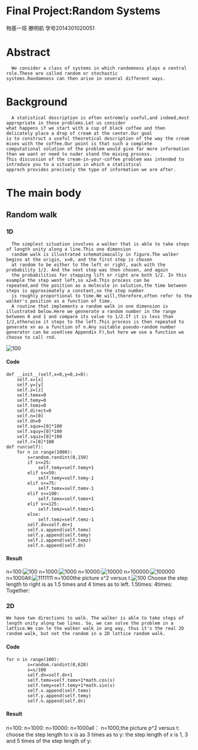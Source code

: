 
# Final Project:Random Systems
  物基一班 滕明航 学号2014301020051
  
# Abstract
      We consider a class of systems in which randomness plays a central role.These are called random or stochastic 
    systems.Randomness can then arise in several different ways.
# Background
      A statistical description is often extremely useful,and indeed,most appropriate in these problems.Let us consider 
    what happens if we start with a cup of black coffee and then delicately place a drop of cream at the center.Our goal
    is to construct a useful theoretical description of the way the cream mixes with the coffee.Our point is that such a complete
    computational solution of the problem would give far more information than we want or need to nuder stand the mixing process.
    This discussion of the cream-in-your-coffee problem was intended to introduce you to a situation in which a statistical 
    approch provides precisely the type of information we are after.
# The main body
## Random walk
### 1D
      The simplest situation involves a walker that is able to take steps of length unity along a line.This one dimension 
      random walk is illustrated schematimacally in figure.The walker begins at the origin, x=0, and the first step is chosen 
      at random to be either to the left or right, each with the probability 1/2. And the next step was then chosen, and again 
      the probabilities for stepping lift or right are both 1/2. In this example the step went left,so x2=0.This process can be        repeated,and the position as a molecule in solution,the time between steps is approximately a constant,so the step number 
      is roughly proportional to time.We will,therefore,often refer to the walker's position as a function of time.
      A routine that implements a random walk in one dimension is illustrated below.Here we gennerate a random number in the range between 0 and 1 and compare its value to 1/2.If it is less than 1/2,otherwise it steps to the left.This process is then repeated to generate xn as a function of n.Any suitable pseudo-random number generator can be used(see Appendix F),but here we use a function we choose to call rnd.
   ![100](https://github.com/tmh726699/compuational_physics_2014301020051/blob/master/rdw.jpg)
#### Code
    def __init__(self,x=0,y=0,z=0):
        self.x=[x]
        self.y=[y]
        self.z=[z]
        self.temx=0
        self.temy=0
        self.temz=0
        self.direct=0
        self.n=[0]
        self.dn=0
        self.squx=[0]*100
        self.squy=[0]*100
        self.squz=[0]*100
        self.r=[0]*100
    def run(self):
        for n in range(1000):
            s=random.randint(0,150)
            if s<=25:
                self.temy=self.temy+1
            elif s<=50:
                self.temy=self.temy-1
            elif s<=75:
                self.temx=self.temx-1
            elif s<=100:
                self.temx=self.temx+1
            elif s<=125:
                self.temz=self.temz+1
            else:
                self.temz=self.temz-1
            self.dn=self.dn+1
            self.x.append(self.temx)
            self.y.append(self.temy)
            self.z.append(self.temz)
            self.n.append(self.dn)
#### Result
   n=100:![100](https://github.com/tmh726699/compuational_physics_2014301020051/blob/master/n100.png)
   n=1000:![1000](https://github.com/tmh726699/compuational_physics_2014301020051/blob/master/n1000.png)
   n=10000:![10000](https://github.com/tmh726699/compuational_physics_2014301020051/blob/master/n10000.png)
   n=100000:![100000](https://github.com/tmh726699/compuational_physics_2014301020051/blob/master/n100000.png)
   n=1000All:![1111111](https://github.com/tmh726699/compuational_physics_2014301020051/blob/master/n1111111.png)
   n=1000the picture x^2 versus t.![100]()
   Choose the step length to right is as 1.5 times and 4 times as to left.
   1.5times:
   4times:
   Together:

### 2D
    We have two directions to walk. The walker is able to take steps of length unity along two lines. So, we can solve the problem in a lattice.We can le the walker walk in ang way, thus it's the real 2D random walk, but not the random in a 2D lattice random walk. 
#### Code
    for n in range(100):
            s=random.randint(0,628)
            s=s/100
            self.dn=self.dn+1
            self.temx=self.temx+1*math.cos(s)
            self.temy=self.temy+1*math.sin(s)
            self.x.append(self.temx)
            self.y.append(self.temy)
            self.n.append(self.dn)
#### Result
  n=100:
  n=1000:
  n=10000:
  n=1000all：
  n=1000,the picture p^2 versus t:
  choose the step length to x is as 3 times as to y:
  the step length of x is 1, 3 and 5 times of the step length of y:
